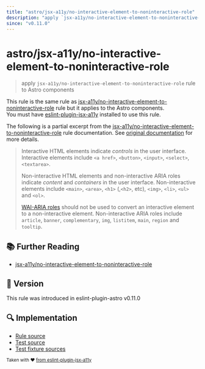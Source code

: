 ```yaml
---
title: "astro/jsx-a11y/no-interactive-element-to-noninteractive-role"
description: "apply `jsx-a11y/no-interactive-element-to-noninteractive-role` rule to Astro components"
since: "v0.11.0"
---
```


# astro/jsx-a11y/no-interactive-element-to-noninteractive-role

> apply `jsx-a11y/no-interactive-element-to-noninteractive-role` rule to Astro components

This rule is the same rule as [jsx-a11y/no-interactive-element-to-noninteractive-role] rule but it applies to the Astro components.  
You must have [eslint-plugin-jsx-a11y] installed to use this rule.

[eslint-plugin-jsx-a11y]: https://github.com/jsx-eslint/eslint-plugin-jsx-a11y
[jsx-a11y/no-interactive-element-to-noninteractive-role]: https://github.com/jsx-eslint/eslint-plugin-jsx-a11y/tree/HEAD/docs/rules/no-interactive-element-to-noninteractive-role.md

The following is a partial excerpt from the [jsx-a11y/no-interactive-element-to-noninteractive-role] rule documentation. See [original documentation][jsx-a11y/no-interactive-element-to-noninteractive-role] for more details.

> Interactive HTML elements indicate _controls_ in the user interface. Interactive elements include `<a href>`, `<button>`, `<input>`, `<select>`, `<textarea>`.
>
> Non-interactive HTML elements and non-interactive ARIA roles indicate _content_ and _containers_ in the user interface. Non-interactive elements include `<main>`, `<area>`, `<h1>` (,`<h2>`, etc), `<img>`, `<li>`, `<ul>` and `<ol>`.
>
> [WAI-ARIA roles](https://www.w3.org/TR/wai-aria-1.1/#usage_intro) should not be used to convert an interactive element to a non-interactive element. Non-interactive ARIA roles include `article`, `banner`, `complementary`, `img`, `listitem`, `main`, `region` and `tooltip`.

## 📚 Further Reading

- [jsx-a11y/no-interactive-element-to-noninteractive-role]

## 🚀 Version

This rule was introduced in eslint-plugin-astro v0.11.0

## 🔍 Implementation

- [Rule source](https://github.com/ota-meshi/eslint-plugin-astro/blob/main/src/rules/jsx-a11y/no-interactive-element-to-noninteractive-role.ts)
- [Test source](https://github.com/ota-meshi/eslint-plugin-astro/blob/main/tests/src/rules/jsx-a11y/no-interactive-element-to-noninteractive-role.ts)
- [Test fixture sources](https://github.com/ota-meshi/eslint-plugin-astro/tree/main/tests/fixtures/rules/jsx-a11y/no-interactive-element-to-noninteractive-role)

<sup>Taken with ❤️ [from eslint-plugin-jsx-a11y](https://github.com/jsx-eslint/eslint-plugin-jsx-a11y/tree/HEAD/docs/rules/no-interactive-element-to-noninteractive-role.md)</sup>
